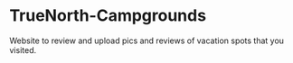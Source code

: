 # TrueNorth-Campgrounds
Website to review and upload pics and reviews of vacation spots that you visited.
